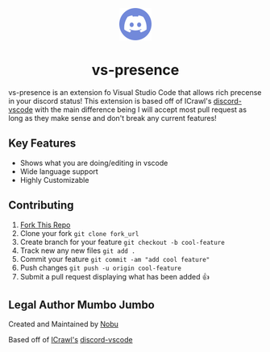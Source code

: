 <p align='center'>
  <img alt="logo" src="./public/logo.png" width="64" height="64"/>
</p>

<h1 align='center'>vs-presence</h1>

vs-presence is an extension fo Visual Studio Code that allows rich precense in your discord status!
This extension is based off of ICrawl's [discord-vscode](https://github.com/iCrawl/discord-vscode)
with the main difference being I will accept most pull request as long as they make sense and don't break
any current features!

## Key Features
- Shows what you are doing/editing in vscode
- Wide language support
- Highly Customizable

## Contributing

1. [Fork This Repo](https://github.com/NobUwU/vs-presence/fork)
2. Clone your fork `git clone fork_url`
3. Create branch for your feature `git checkout -b cool-feature`
4. Track new any new files `git add .`
5. Commit your feature `git commit -am "add cool feature"`
6. Push changes `git push -u origin cool-feature`
7. Submit a pull request displaying what has been added 👍

## Legal Author Mumbo Jumbo

Created and Maintained by [Nobu](https://github.com/NobUwU)

Based off of [ICrawl's](https://github.com/iCrawl) [discord-vscode](https://github.com/iCrawl/discord-vscode)
